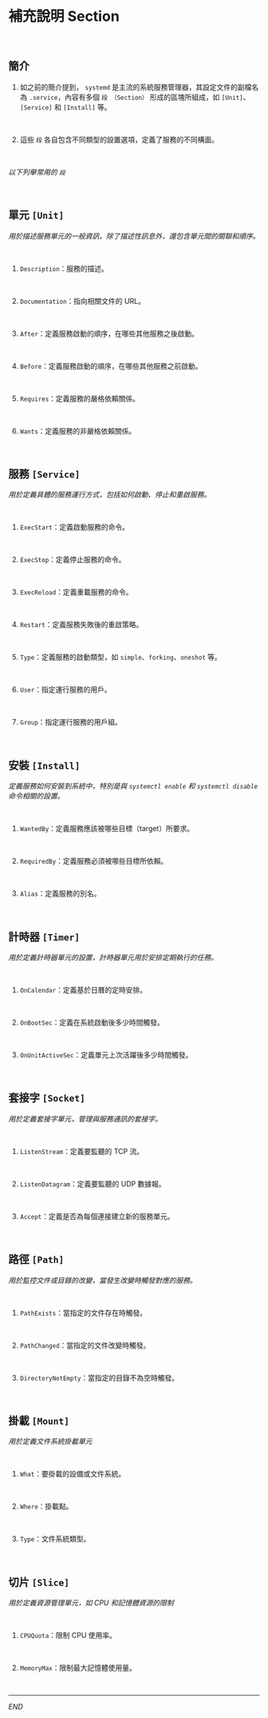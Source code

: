 # 補充說明 Section

<br>

## 簡介

1. 如之前的簡介提到， `systemd` 是主流的系統服務管理器，其設定文件的副檔名為 `.service`，內容有多個 `段 （Section）` 形成的區塊所組成，如 `[Unit]`、`[Service]` 和 `[Install]` 等。

<br>

2. 這些 `段` 各自包含不同類型的設置選項，定義了服務的不同構面。

<br>

_以下列舉常用的 `段`_

<br>

## 單元 `[Unit]`

_用於描述服務單元的一般資訊，除了描述性訊息外，還包含單元間的關聯和順序。_

<br>

1. `Description`：服務的描述。

<br>

2. `Documentation`：指向相關文件的 URL。

<br>

3. `After`：定義服務啟動的順序，在哪些其他服務之後啟動。

<br>

4. `Before`：定義服務啟動的順序，在哪些其他服務之前啟動。

<br>

5. `Requires`：定義服務的嚴格依賴關係。

<br>

6. `Wants`：定義服務的非嚴格依賴關係。

<br>

## 服務 `[Service]`

_用於定義具體的服務運行方式，包括如何啟動、停止和重啟服務。_

<br>

1. `ExecStart`：定義啟動服務的命令。

<br>

2. `ExecStop`：定義停止服務的命令。

<br>

3. `ExecReload`：定義重載服務的命令。

<br>

4. `Restart`：定義服務失敗後的重啟策略。

<br>

5. `Type`：定義服務的啟動類型，如 `simple`、`forking`、`oneshot` 等。

<br>

6. `User`：指定運行服務的用戶。

<br>

7. `Group`：指定運行服務的用戶組。

<br>

## 安裝 `[Install]`

_定義服務如何安裝到系統中，特別是與 `systemctl enable` 和 `systemctl disable` 命令相關的設置。_

<br>

1. `WantedBy`：定義服務應該被哪些目標（target）所要求。

<br>

2. `RequiredBy`：定義服務必須被哪些目標所依賴。

<br>

3. `Alias`：定義服務的別名。

<br>

## 計時器 `[Timer]`

_用於定義計時器單元的設置，計時器單元用於安排定期執行的任務。_

<br>

1. `OnCalendar`：定義基於日曆的定時安排。

<br>

2. `OnBootSec`：定義在系統啟動後多少時間觸發。

<br>

3. `OnUnitActiveSec`：定義單元上次活躍後多少時間觸發。

<br>

## 套接字 `[Socket]`

_用於定義套接字單元，管理與服務通訊的套接字。_

<br>

1. `ListenStream`：定義要監聽的 TCP 流。

<br>

2. `ListenDatagram`：定義要監聽的 UDP 數據報。

<br>

3. `Accept`：定義是否為每個連接建立新的服務單元。

<br>

## 路徑 `[Path]`

_用於監控文件或目錄的改變，當發生改變時觸發對應的服務。_

<br>

1. `PathExists`：當指定的文件存在時觸發。

<br>

2. `PathChanged`：當指定的文件改變時觸發。

<br>

3. `DirectoryNotEmpty`：當指定的目錄不為空時觸發。

<br>

## 掛載 `[Mount]`

_用於定義文件系統掛載單元_

<br>

1. `What`：要掛載的設備或文件系統。

<br>

2. `Where`：掛載點。

<br>

3. `Type`：文件系統類型。

<br>

## 切片 `[Slice]`

_用於定義資源管理單元，如 CPU 和記憶體資源的限制_

<br>

1. `CPUQuota`：限制 CPU 使用率。

<br>

2. `MemoryMax`：限制最大記憶體使用量。

<br>

___

_END_